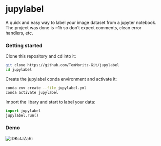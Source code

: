 # jupylabel
A quick and easy way to label your image dataset from a jupyter notebook.<br>
The project was done is ~1h so don't expect comments, clean error handlers, etc.

### Getting started
Clone this repository and cd into it:
```bash
git clone https://github.com/TomMoritz-Git/jupylabel
cd jupylabel
```
Create the jupylabel conda environment and activate it:
```bash
conda env create --file jupylabel.yml
conda activate jupylabel
```
Import the libary and start to label your data:
```python
import jupylabel
jupylabel.run()
```

### Demo
![IDKctJZaRi](https://user-images.githubusercontent.com/55321059/128791683-b78b9e93-a1be-4995-bbe5-fa5d8f645111.gif)
